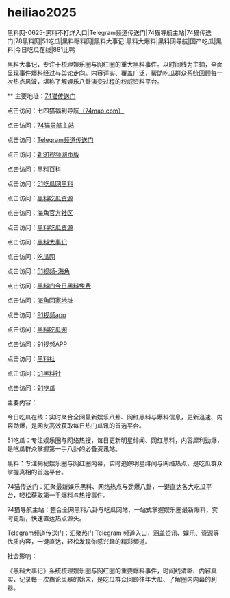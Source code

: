 # heiliao2025
黑料网-0625-黑料不打烊入口|Telegram频道传送门|74猫导航主站|74猫传送门|78黑料网|51吃瓜|黑料曝料网|黑料大事记|黑料大爆料|黑料网导航|国产吃瓜|黑料|今日吃瓜在线|881比鸭

黑料大事记，专注于梳理娱乐圈与网红圈的重大黑料事件。以时间线为主轴，全面呈现事件爆料经过与舆论走向。内容详实、覆盖广泛，帮助吃瓜群众系统回顾每一次热点风波，堪称了解娱乐八卦演变过程的权威资料平台。

** 主要地址：<a href="https://74mao.com/">74猫传送门</a>

点击访问：七四猫福利导航<a href="https://74mao.com/">（74mao.com）</a>

点击访问：<a href="https://74mao.com/">74猫导航主站</a>

点击访问：<a href="https://74mao.com/">Telegram频道传送门</a>

点击访问：<a href="https://hj-76.pages.dev/">新91视频网页版</a>

点击访问：<a href="https://hl27.pages.dev/">黑料百科</a>

点击访问：<a href="https://cg07.pages.dev/">51吃瓜网黑料</a>

点击访问：<a href="https://hl04.pages.dev/">黑料吃瓜资源</a>

点击访问：<a href="https://hj-01.pages.dev/">海角官方社区</a>

点击访问：<a href="https://hl07.pages.dev/">黑料吃瓜资源</a>

点击访问：<a href="https://hl34.pages.dev/">黑料大事记</a>

点击访问：<a href="https://cg65.pages.dev/">吃瓜网</a>

点击访问：<a href="https://hj-88.pages.dev/">51视频-海角</a>

点击访问：<a href="https://hl23.pages.dev/">黑料门今日黑料免费</a>

点击访问：<a href="https://hj-161.pages.dev/">海角回家地址</a>

点击访问：<a href="https://hj-162.pages.dev/">91视频app</a>

点击访问：<a href="https://chiguaqunzhongde.pages.dev/">黑料吃瓜网</a>

点击访问：<a href="https://hj-170.pages.dev/">91视频APP</a>

点击访问：<a href="https://hls-15.pages.dev/">黑料社</a>

点击访问：<a href="https://hls-17.pages.dev/">51黑料社</a>

点击访问：<a href="https://91chiguazhongxin.pages.dev/">91吃瓜</a>

主要内容：

今日吃瓜在线：实时聚合全网最新娱乐八卦、网红黑料与爆料信息，更新迅速、内容劲爆，是网友高效获取每日热门瓜讯的首选平台。

51吃瓜：专注娱乐圈与网络热搜，每日更新明星绯闻、网红黑料，内容犀利劲爆，是吃瓜群众掌握第一手八卦的必备资讯站。

黑料：专注揭秘娱乐圈与网红圈内幕，实时追踪明星绯闻与网络热点，是吃瓜群众掌握真相的首选平台。

74猫传送门：汇聚最新娱乐黑料、网络热点与劲爆八卦，一键直达各大吃瓜平台，轻松获取第一手爆料与热搜事件。

74猫导航主站：整合全网黑料八卦与吃瓜网站，一站式掌握娱乐圈最新爆料，实时更新，快速直达热点源头。

Telegram频道传送门：汇聚热门 Telegram 频道入口，涵盖资讯、娱乐、资源等优质内容，一键直达，轻松发现你感兴趣的精彩频道。

社会影响：

《黑料大事记》系统梳理娱乐圈与网红圈的重要爆料事件，时间线清晰、内容真实，记录每一次舆论风暴的始末，是吃瓜群众回顾往年大瓜、了解圈内内幕的利器。

<span style="display:none;">[Canonical link](https://github.com/Aman20250626/Aman1）</span>
